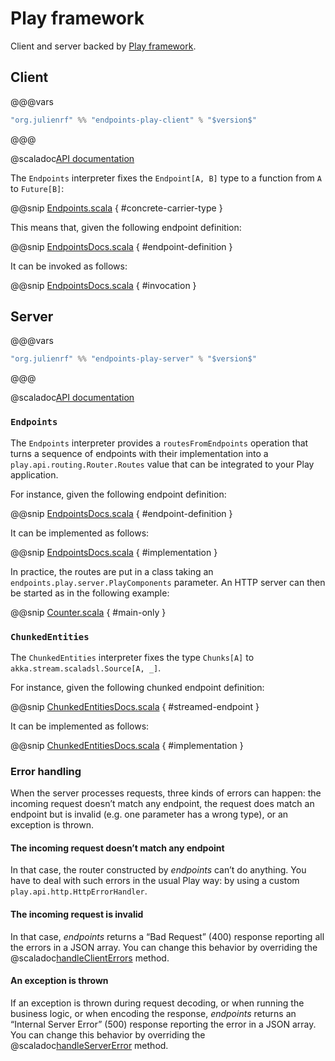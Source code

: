 # Play framework

Client and server backed by [Play framework](https://www.playframework.com/).

## Client

@@@vars
~~~ scala
"org.julienrf" %% "endpoints-play-client" % "$version$"
~~~
@@@

@scaladoc[API documentation](endpoints.play.client.index)

The `Endpoints` interpreter fixes the `Endpoint[A, B]` type to a function from
`A` to `Future[B]`:

@@snip [Endpoints.scala](/play/client/src/main/scala/endpoints/play/client/Endpoints.scala) { #concrete-carrier-type }

This means that, given the following endpoint definition:

@@snip [EndpointsDocs.scala](/algebras/algebra/src/test/scala/endpoints/algebra/EndpointsDocs.scala) { #endpoint-definition }

It can be invoked as follows:

@@snip [EndpointsDocs.scala](/play/client/src/test/scala/endpoints/play/client/EndpointsDocs.scala) { #invocation }

## Server

@@@vars
~~~ scala
"org.julienrf" %% "endpoints-play-server" % "$version$"
~~~
@@@

@scaladoc[API documentation](endpoints.play.server.index)

### `Endpoints`

The `Endpoints` interpreter provides a `routesFromEndpoints` operation that turns
a sequence of endpoints with their implementation into a `play.api.routing.Router.Routes`
value that can be integrated to your Play application.

For instance, given the following endpoint definition:

@@snip [EndpointsDocs.scala](/algebras/algebra/src/test/scala/endpoints/algebra/EndpointsDocs.scala) { #endpoint-definition }

It can be implemented as follows:

@@snip [EndpointsDocs.scala](/play/server/src/test/scala/endpoints/play/server/EndpointsDocs.scala) { #implementation }

In practice, the routes are put in a class taking an `endpoints.play.server.PlayComponents`
parameter. An HTTP server can then be started as in the following example:

@@snip [Counter.scala](/documentation/examples/documented/src/main/scala/counter/Counter.scala) { #main-only }

### `ChunkedEntities`

The `ChunkedEntities` interpreter fixes the type `Chunks[A]` to `akka.stream.scaladsl.Source[A, _]`.

For instance, given the following chunked endpoint definition:

@@snip [ChunkedEntitiesDocs.scala](/algebras/algebra/src/test/scala/endpoints/algebra/ChunkedEntitiesDocs.scala) { #streamed-endpoint }

It can be implemented as follows:

@@snip [ChunkedEntitiesDocs.scala](/play/server/src/test/scala/endpoints/play/server/ChunkedEntitiesDocs.scala) { #implementation }

### Error handling

When the server processes requests, three kinds of errors can happen: the incoming request doesn’t match
any endpoint, the request does match an endpoint but is invalid (e.g. one parameter has a wrong type), or
an exception is thrown.

#### The incoming request doesn’t match any endpoint

In that case, the router constructed by *endpoints* can’t do anything. You have to deal with such
errors in the usual Play way: by using a custom `play.api.http.HttpErrorHandler`.

#### The incoming request is invalid

In that case, *endpoints* returns a “Bad Request” (400) response reporting all the errors in a
JSON array. You can change this behavior by overriding the
@scaladoc[handleClientErrors](endpoints.play.server.Urls#handleClientErrors(invalid:endpoints.Invalid):play.api.mvc.Result)
method.

#### An exception is thrown

If an exception is thrown during request decoding, or when running the business logic, or when
encoding the response, *endpoints* returns an “Internal Server Error” (500) response reporting
the error in a JSON array. You can change this behavior by overriding the
@scaladoc[handleServerError](endpoints.play.server.Endpoints.html#handleServerError(throwable:Throwable):play.api.mvc.Result)
method.
